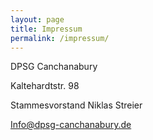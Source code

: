 ```yaml
---
layout: page
title: Impressum
permalink: /impressum/
---
```

DPSG Canchanabury

Kaltehardtstr. 98

Stammesvorstand Niklas Streier

Info@dpsg-canchanabury.de
